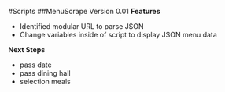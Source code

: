 #Scripts 
##MenuScrape
Version 0.01 
**Features**
- Identified modular URL to parse JSON
- Change variables inside of script to display JSON menu data

**Next Steps**
- pass date
- pass dining hall
- selection meals


